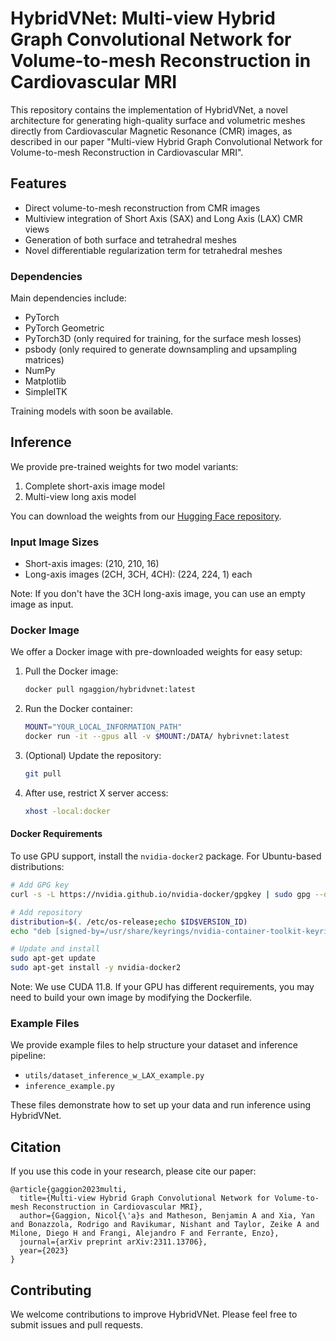 # HybridVNet: Multi-view Hybrid Graph Convolutional Network for Volume-to-mesh Reconstruction in Cardiovascular MRI

This repository contains the implementation of HybridVNet, a novel architecture for generating high-quality surface and volumetric meshes directly from Cardiovascular Magnetic Resonance (CMR) images, as described in our paper "Multi-view Hybrid Graph Convolutional Network for Volume-to-mesh Reconstruction in Cardiovascular MRI".

## Features

- Direct volume-to-mesh reconstruction from CMR images
- Multiview integration of Short Axis (SAX) and Long Axis (LAX) CMR views
- Generation of both surface and tetrahedral meshes
- Novel differentiable regularization term for tetrahedral meshes

### Dependencies

Main dependencies include:
- PyTorch
- PyTorch Geometric
- PyTorch3D (only required for training, for the surface mesh losses)
- psbody (only required to generate downsampling and upsampling matrices)
- NumPy
- Matplotlib
- SimpleITK

Training models with soon be available.

## Inference

We provide pre-trained weights for two model variants:
1. Complete short-axis image model
2. Multi-view long axis model

You can download the weights from our [Hugging Face repository](https://huggingface.co/datasets/ngaggion/HybridVNet_Weights/tree/main).

### Input Image Sizes

- Short-axis images: (210, 210, 16)
- Long-axis images (2CH, 3CH, 4CH): (224, 224, 1) each

Note: If you don't have the 3CH long-axis image, you can use an empty image as input.

### Docker Image

We offer a Docker image with pre-downloaded weights for easy setup:

1. Pull the Docker image:
   ```bash
   docker pull ngaggion/hybridvnet:latest
   ```

2. Run the Docker container:
   ```bash
   MOUNT="YOUR_LOCAL_INFORMATION_PATH"
   docker run -it --gpus all -v $MOUNT:/DATA/ hybrivnet:latest
   ```

3. (Optional) Update the repository:
   ```bash
   git pull
   ```

4. After use, restrict X server access:
   ```bash
   xhost -local:docker
   ```

#### Docker Requirements

To use GPU support, install the `nvidia-docker2` package. For Ubuntu-based distributions:

```bash
# Add GPG key
curl -s -L https://nvidia.github.io/nvidia-docker/gpgkey | sudo gpg --dearmor -o /usr/share/keyrings/nvidia-container-toolkit-keyring.gpg

# Add repository
distribution=$(. /etc/os-release;echo $ID$VERSION_ID)
echo "deb [signed-by=/usr/share/keyrings/nvidia-container-toolkit-keyring.gpg] https://nvidia.github.io/nvidia-docker/$distribution/$(arch)/" | sudo tee /etc/apt/sources.list.d/nvidia-docker.list

# Update and install
sudo apt-get update
sudo apt-get install -y nvidia-docker2
```

Note: We use CUDA 11.8. If your GPU has different requirements, you may need to build your own image by modifying the Dockerfile.

### Example Files

We provide example files to help structure your dataset and inference pipeline:
- `utils/dataset_inference_w_LAX_example.py`
- `inference_example.py`

These files demonstrate how to set up your data and run inference using HybridVNet.

## Citation

If you use this code in your research, please cite our paper:

```
@article{gaggion2023multi,
  title={Multi-view Hybrid Graph Convolutional Network for Volume-to-mesh Reconstruction in Cardiovascular MRI},
  author={Gaggion, Nicol{\'a}s and Matheson, Benjamin A and Xia, Yan and Bonazzola, Rodrigo and Ravikumar, Nishant and Taylor, Zeike A and Milone, Diego H and Frangi, Alejandro F and Ferrante, Enzo},
  journal={arXiv preprint arXiv:2311.13706},
  year={2023}
}
```

## Contributing

We welcome contributions to improve HybridVNet. Please feel free to submit issues and pull requests.

